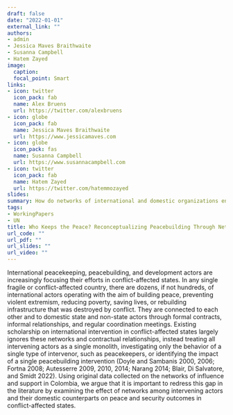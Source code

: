 ```yaml
---
draft: false
date: "2022-01-01"
external_link: ""
authors:
- admin
- Jessica Maves Braithwaite
- Susanna Campbell
- Hatem Zayed
image:
  caption: 
  focal_point: Smart
links:
- icon: twitter
  icon_pack: fab
  name: Alex Bruens
  url: https://twitter.com/alexbruens
- icon: globe
  icon_pack: fab
  name: Jessica Maves Braithwaite
  url: https://www.jessicamaves.com
- icon: globe
  icon_pack: fas
  name: Susanna Campbell
  url: https://www.susannacampbell.com
- icon: twitter
  icon_pack: fab
  name: Hatem Zayed
  url: https://twitter.com/hatemmozayed
slides:
summary: How do networks of international and domestic organizations engaged in peacebuilding and development initiatives concurrent with UN peace operations affect peace and security outcomes in conflict-affected states?
tags:
- WorkingPapers
- UN
title: Who Keeps the Peace? Reconceptualizing Peacebuilding Through Networks of Influence and Support
url_code: ""
url_pdf: ""
url_slides: ""
url_video: ""
---
```


International peacekeeping, peacebuilding, and development actors are increasingly focusing their efforts in conflict-affected states. In any single fragile or conflict-affected country, there are dozens, if not hundreds, of international actors operating with the aim of building peace, preventing violent extremism, reducing poverty, saving lives, or rebuilding infrastructure that was destroyed by conflict. They are connected to each other and to domestic state and non-state actors through formal contracts, informal relationships, and regular coordination meetings. Existing scholarship on international intervention in conflict-affected states largely ignores these networks and contractual relationships, instead treating all intervening actors as a single monolith, investigating only the behavior of a single type of intervenor, such as peacekeepers, or identifying the impact of a single peacebuilding intervention (Doyle and Sambanis 2000, 2006; Fortna 2008; Autesserre 2009, 2010, 2014; Narang 2014; Blair, Di Salvatore, and Smidt 2022). Using original data collected on the networks of influence and support in Colombia, we argue that it is important to redress this gap in the literature by examining the effect of networks among intervening actors and their domestic counterparts on peace and security outcomes in conflict-affected states. 
